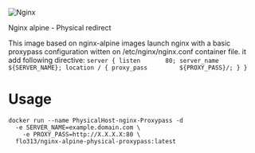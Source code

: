 ![Nginx](https://nginx.org/nginx.png)

Nginx alpine - Physical redirect

This image based on nginx-alpine images launch nginx with a basic proxypass configuration witten on /etc/nginx/nginx.conf container file. it add following directive:
``
	server {
		listen       80;
		server_name  ${SERVER_NAME};
		location / {
			proxy_pass         ${PROXY_PASS}/;
		}
	}
``
# Usage
```
docker run --name PhysicalHost-nginx-Proxypass -d
  -e SERVER_NAME=example.domain.com \
	-e PROXY_PASS=http://X.X.X.X:80 \
  flo313/nginx-alpine-physical-proxypass:latest
```

